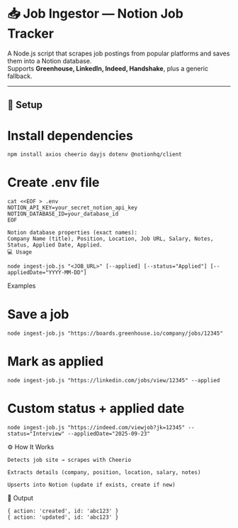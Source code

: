 # 📥 Job Ingestor — Notion Job Tracker

A Node.js script that scrapes job postings from popular platforms and saves them into a Notion database.  
Supports **Greenhouse, LinkedIn, Indeed, Handshake**, plus a generic fallback.

---

## 🚀 Setup

# Install dependencies
    npm install axios cheerio dayjs dotenv @notionhq/client

# Create .env file
    cat <<EOF > .env
    NOTION_API_KEY=your_secret_notion_api_key
    NOTION_DATABASE_ID=your_database_id
    EOF

    Notion database properties (exact names):
    Company Name (title), Position, Location, Job URL, Salary, Notes, Status, Applied Date, Applied.
    💻 Usage
    
    node ingest-job.js "<JOB_URL>" [--applied] [--status="Applied"] [--appliedDate="YYYY-MM-DD"]

Examples

# Save a job
    node ingest-job.js "https://boards.greenhouse.io/company/jobs/12345"

# Mark as applied
    node ingest-job.js "https://linkedin.com/jobs/view/12345" --applied

# Custom status + applied date
    node ingest-job.js "https://indeed.com/viewjob?jk=12345" --status="Interview" --appliedDate="2025-09-23"

⚙️ How It Works

    Detects job site → scrapes with Cheerio

    Extracts details (company, position, location, salary, notes)

    Upserts into Notion (update if exists, create if new)

📜 Output

    { action: 'created', id: 'abc123' }
    { action: 'updated', id: 'abc123' }
